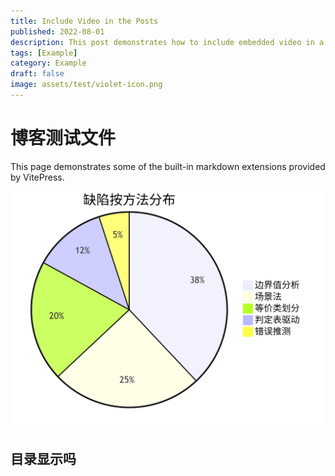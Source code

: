 ```yaml
---
title: Include Video in the Posts
published: 2022-08-01
description: This post demonstrates how to include embedded video in a blog post.
tags: [Example]
category: Example
draft: false
image: assets/test/violet-icon.png
---
```




# 博客测试文件

This page demonstrates some of the built-in markdown extensions provided by VitePress.

![deepseek_mermaid_20250420_83cd1c](assets/test/1.png)

## 目录显示吗